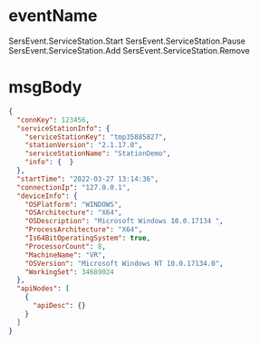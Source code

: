 ﻿# eventName
  SersEvent.ServiceStation.Start
  SersEvent.ServiceStation.Pause
  SersEvent.ServiceStation.Add
  SersEvent.ServiceStation.Remove

#  msgBody
``` json
{
  "connKey": 123456,
  "serviceStationInfo": {
    "serviceStationKey": "tmp35885827",
    "stationVersion": "2.1.17.0",
    "serviceStationName": "StationDemo",
    "info": {  }
  },
  "startTime": "2022-03-27 13:14:36",
  "connectionIp": "127.0.0.1",
  "deviceInfo": {
    "OSPlatform": "WINDOWS",
    "OSArchitecture": "X64",
    "OSDescription": "Microsoft Windows 10.0.17134 ",
    "ProcessArchitecture": "X64",
    "Is64BitOperatingSystem": true,
    "ProcessorCount": 8,
    "MachineName": "VR",
    "OSVersion": "Microsoft Windows NT 10.0.17134.0",
    "WorkingSet": 34689024
  },
  "apiNodes": [
    {
      "apiDesc": {}
    }
  ]
}
```
